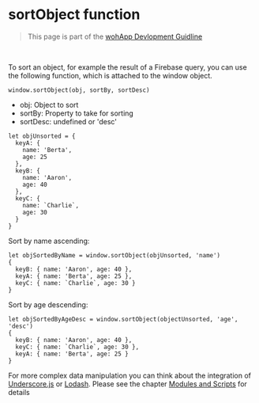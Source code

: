 sortObject function
===

> This page is part of the [wohApp Devlopment Guidline](dev.md)

<br />

To sort an object, for example the result of a Firebase query, you can use the following function, which is attached to the window object.

`window.sortObject(obj, sortBy, sortDesc)`

- obj: Object to sort
- sortBy: Property to take for sorting
- sortDesc: undefined or 'desc'

```
let objUnsorted = {
  keyA: {
    name: 'Berta',
    age: 25
  },
  keyB: {
    name: 'Aaron',
    age: 40
  },
  keyC: {
    name: `Charlie`,
    age: 30
  }
}
```

Sort by name ascending:

```
let objSortedByName = window.sortObject(objUnsorted, 'name')
{
  keyB: { name: 'Aaron', age: 40 },
  keyA: { name: 'Berta', age: 25 },
  keyC: { name: `Charlie`, age: 30 }
}
```

Sort by age descending:

```
let objSortedByAgeDesc = window.sortObject(objectUnsorted, 'age', 'desc')
{  
  keyB: { name: 'Aaron', age: 40 },
  keyC: { name: `Charlie`, age: 30 },
  keyA: { name: 'Berta', age: 25 } 
}
```

For more complex data manipulation you can think about the integration of [Underscore.js](http://underscorejs.org/) or [Lodash](https://lodash.com/). Please see the chapter [Modules and Scripts](modules-and-scripts.md) for details
